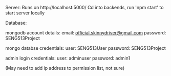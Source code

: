 Server:
Runs on http://localhost:5000/
Cd into backends, run 'npm start' to start server locally

Database:

mongodb account details:
email: official.skinnydriver@gmail.com
password: SENG513Project

mongo databse credentials:
user: SENG513User
password: SENG513Project

admin login credentials:
user: adminuser
password: admin1

(May need to add ip address to permission list, not sure)

